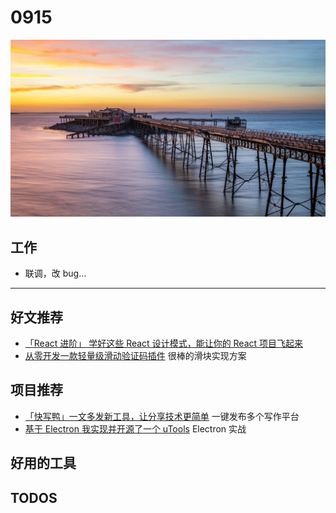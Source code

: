 
# 0915

![](./bg-imgs/0915.jpg)

## 工作

- 联调，改 bug...

---

## 好文推荐

- [「React 进阶」 学好这些 React 设计模式，能让你的 React 项目飞起来](https://juejin.cn/post/7007214462813863950)
- [从零开发一款轻量级滑动验证码插件](https://juejin.cn/post/7007615666609979400) 很棒的滑块实现方案

## 项目推荐

- [「快写鸭」一文多发新工具，让分享技术更简单](https://cnodejs.org/topic/613875abfe0c51b20dae93bc) 一键发布多个写作平台
- [基于 Electron 我实现并开源了一个 uTools](https://cnodejs.org/topic/60e503bfba7460b2a0862a7e) Electron 实战
## 好用的工具

## TODOS